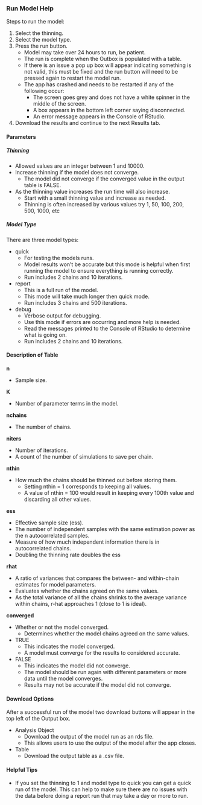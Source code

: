 ### Run Model Help

Steps to run the model: 

1. Select the thinning.
2. Select the model type.
3. Press the run button.
   - Model may take over 24 hours to run, be patient. 
   - The run is complete when the Outbox is populated with a table.
   - If there is an issue a pop up box will appear indicating something is not valid, this must be fixed and the run button will need to be pressed again to restart the model run.
   - The app has crashed and needs to be restarted if any of the following occur:
      - The screen goes grey and does not have a white spinner in the middle of the screen. 
      - A box appears in the bottom left corner saying disconnected.
      - An error message appears in the Console of RStudio.
4. Download the results and continue to the next Results tab.

#### Parameters

##### Thinning

- Allowed values are an integer between 1 and 10000.
- Increase thinning if the model does not converge.
  - The model did not converge if the converged value in the output table is FALSE. 
- As the thinning value increases the run time will also increase. 
  - Start with a small thinning value and increase as needed. 
  - Thinning is often increased by various values try 1, 50, 100, 200, 500, 1000, etc

##### Model Type 

There are three model types:

- quick
  - For testing the models runs.
  - Model results won’t be accurate but this mode is helpful when first running the model to ensure everything is running correctly.
  - Run includes 2 chains and 10 iterations. 
- report 
  - This is a full run of the model. 
  - This mode will take much longer then quick mode. 
  - Run includes 3 chains and 500 iterations.
- debug
  - Verbose output for debugging.
  - Use this mode if errors are occurring and more help is needed.
  - Read the messages printed to the Console of RStudio to determine what is going on. 
  - Run includes 2 chains and 10 iterations. 

#### Description of Table

**n**

- Sample size.

**K**

- Number of parameter terms in the model.

**nchains**

- The number of chains.

**niters**

- Number of iterations. 
- A count of the number of simulations to save per chain.

**nthin**

- How much the chains should be thinned out before storing them.
  - Setting nthin = 1 corresponds to keeping all values.
  - A value of nthin = 100 would result in keeping every 100th value and discarding all other values.

**ess**

- Effective sample size (ess).
- The number of independent samples with the same estimation power as the n autocorrelated samples.
- Measure of how much independent information there is in autocorrelated chains.
- Doubling the thinning rate doubles the ess

**rhat**

- A ratio of variances that compares the between- and within-chain estimates for model parameters.
- Evaluates whether the chains agreed on the same values.
- As the total variance of all the chains shrinks to the average variance within chains, r-hat approaches 1 (close to 1 is ideal).

**converged**

- Whether or not the model converged. 
  - Determines whether the model chains agreed on the same values.
- TRUE
  - This indicates the model converged.
  - A model must converge for the results to considered accurate. 
- FALSE
  - This indicates the model did not converge.
  - The model should be run again with different parameters or more data until the model converges.
  - Results may not be accurate if the model did not converge.

#### Download Options

After a successful run of the model two download buttons will appear in the top left of the Output box.

- Analysis Object
  - Download the output of the model run as an rds file.
  - This allows users to use the output of the model after the app closes.
- Table
  - Download the output table as a .csv file.  

#### Helpful Tips

- If you set the thinning to 1 and model type to quick you can get a quick run of the model. This can help to make sure there are no issues with the data before doing a report run that may take a day or more to run. 
